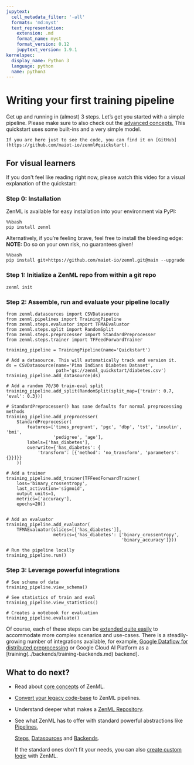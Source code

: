 ```yaml
---
jupytext:
  cell_metadata_filter: '-all'
  formats: 'md:myst'
  text_representation:
    extension: .md
    format_name: myst
    format_version: 0.12
    jupytext_version: 1.9.1
kernelspec:
  display_name: Python 3
  language: python
  name: python3
---
```


# Writing your first training pipeline

Get up and running in \(almost\) 3 steps. Let’s get you started with a simple pipeline. Please make sure to also check out the [advanced concepts.](https://github.com/maiot-io/zenml/tree/c2dd7d85740f8f992ad5ea7ac7cd89a8805c5e6a/docs/book/steps/core-concepts.md) This quickstart uses some built-ins and a very simple model.

```text
If you are here just to see the code, you can find it on [GitHub](https://github.com/maiot-io/zenml#quickstart).
```

## **For visual learners**

If you don't feel like reading right now, please watch this video for a visual explanation of the quickstart:

### **Step 0: Installation**

ZenML is available for easy installation into your environment via PyPI:

```text
%%bash
pip install zenml
```

Alternatively, if you’re feeling brave, feel free to install the bleeding edge: **NOTE:** Do so on your own risk, no guarantees given!

```text
%%bash
pip install git+https://github.com/maiot-io/zenml.git@main --upgrade
```

### Step 1: Initialize a ZenML repo from within a git repo

```text
zenml init
```

### **Step 2: Assemble, run and evaluate your pipeline locally**

```text
from zenml.datasources import CSVDatasource
from zenml.pipelines import TrainingPipeline
from zenml.steps.evaluator import TFMAEvaluator
from zenml.steps.split import RandomSplit
from zenml.steps.preprocesser import StandardPreprocesser
from zenml.steps.trainer import TFFeedForwardTrainer

training_pipeline = TrainingPipeline(name='Quickstart')

# Add a datasource. This will automatically track and version it.
ds = CSVDatasource(name='Pima Indians Diabetes Dataset', 
                   path='gs://zenml_quickstart/diabetes.csv')
training_pipeline.add_datasource(ds)

# Add a random 70/30 train-eval split
training_pipeline.add_split(RandomSplit(split_map={'train': 0.7, 'eval': 0.3}))

# StandardPreprocesser() has sane defaults for normal preprocessing methods
training_pipeline.add_preprocesser(
    StandardPreprocesser(
        features=['times_pregnant', 'pgc', 'dbp', 'tst', 'insulin', 'bmi',
                  'pedigree', 'age'],
        labels=['has_diabetes'],
        overwrite={'has_diabetes': {
            'transform': [{'method': 'no_transform', 'parameters': {}}]}}
    ))

# Add a trainer
training_pipeline.add_trainer(TFFeedForwardTrainer(
    loss='binary_crossentropy',
    last_activation='sigmoid',
    output_units=1,
    metrics=['accuracy'],
    epochs=20))


# Add an evaluator
training_pipeline.add_evaluator(
    TFMAEvaluator(slices=[['has_diabetes']],
                  metrics={'has_diabetes': ['binary_crossentropy',
                                            'binary_accuracy']}))

# Run the pipeline locally
training_pipeline.run()
```

### **Step 3: Leverage powerful integrations**

```text
# See schema of data
training_pipeline.view_schema()

# See statistics of train and eval
training_pipeline.view_statistics()

# Creates a notebook for evaluation
training_pipeline.evaluate()
```

Of course, each of these steps can be [extended quite easily](https://github.com/maiot-io/zenml/tree/9c7429befb9a99f21f92d13deee005306bd06d66/docs/book/getting-started/steps/what-is-a-step.md) to accommodate more complex scenarios and use-cases. There is a steadily-growing number of integrations available, for example, [Google Dataflow for distributed preprocessing](https://github.com/maiot-io/zenml/tree/c2dd7d85740f8f992ad5ea7ac7cd89a8805c5e6a/docs/book/backends/what-is-a-backend.md) or Google Cloud AI Platform as a \[training\(../backends/training-backends.md\) backend\].

## What to do next?

* Read about [core concepts](https://github.com/maiot-io/zenml/tree/c2dd7d85740f8f992ad5ea7ac7cd89a8805c5e6a/docs/book/steps/core-concepts.md) of ZenML.
* [Convert your legacy code-base](https://github.com/maiot-io/zenml/tree/c2dd7d85740f8f992ad5ea7ac7cd89a8805c5e6a/docs/book/steps/organizing-zenml.md) to ZenML pipelines.
* Understand deeper what makes a [ZenML Repository](https://github.com/maiot-io/zenml/tree/c2dd7d85740f8f992ad5ea7ac7cd89a8805c5e6a/docs/book/repository/what-is-a-repository.md).
* See what ZenML has to offer with standard powerful abstractions like [Pipelines](https://github.com/maiot-io/zenml/tree/c2dd7d85740f8f992ad5ea7ac7cd89a8805c5e6a/docs/book/pipelines/what-is-a-pipeline.md),

  [Steps](https://github.com/maiot-io/zenml/tree/9c7429befb9a99f21f92d13deee005306bd06d66/docs/book/getting-started/steps/what-is-a-step.md), [Datasources](https://github.com/maiot-io/zenml/tree/c2dd7d85740f8f992ad5ea7ac7cd89a8805c5e6a/docs/book/datasources/what-is-a-datasource.md) and [Backends](https://github.com/maiot-io/zenml/tree/c2dd7d85740f8f992ad5ea7ac7cd89a8805c5e6a/docs/book/backends/what-is-a-backend.md).

  If the standard ones don't fit your needs, you can also [create custom logic](https://github.com/maiot-io/zenml/tree/835d32fc4f6d33eb691f0e8311720240e7fa51d1/docs/book/getting-started/creating-custom-logic.md) with ZenML.

